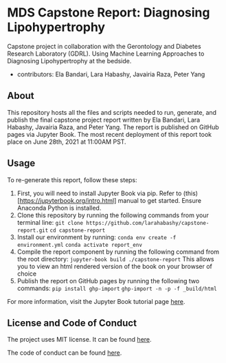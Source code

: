 # MDS Capstone Report: Diagnosing Lipohypertrophy
Capstone project in collaboration with the Gerontology and Diabetes Research Laboratory (GDRL). Using Machine Learning Approaches to Diagnosing Lipohypertrophy at the bedside.
  - contributors: Ela Bandari, Lara Habashy, Javairia Raza, Peter Yang

## About
This repository hosts all the files and scripts needed to run, generate, and publish the final capstone project report written by Ela Bandari, Lara Habashy, Javairia Raza, and Peter Yang. The report is published on GitHub pages via Jupyter Book. The most recent deployment of this report took place on June 28th, 2021 at 11:00AM PST. 

## Usage
To re-generate this report, follow these steps:
1. First, you will need to install Jupyter Book via pip. Refer to (this)[https://jupyterbook.org/intro.html] manual to get started. Ensure Anaconda Python is installed.
2. Clone this repository by running the following commands from your terminal line:
`git clone https://github.com/larahabashy/capstone-report.git`
`cd capstone-report`
3. Install our environment by running:
`conda env create -f environment.yml`
`conda activate report_env`
4. Compile the report component by running the following command from the root directory:
`jupyter-book build ./capstone-report` This allows you to view an html rendered version of the book on your browser of choice
5. Publish the report on GitHub pages by running the following two commands:
`pip install ghp-import`
`ghp-import -n -p -f _build/html`

For more information, visit the Jupyter Book tutorial page [here](https://jupyterbook.org/start/your-first-book.html).

## License and Code of Conduct
The project uses MIT license. It can be found
[here](https://github.com/UBC-MDS/capstone-gdrl-lipo/blob/master/LICENSE).

The code of conduct can be found 
[here](https://github.com/UBC-MDS/capstone-gdrl-lipo/blob/master/CODE_OF_CONDUCT.md).


